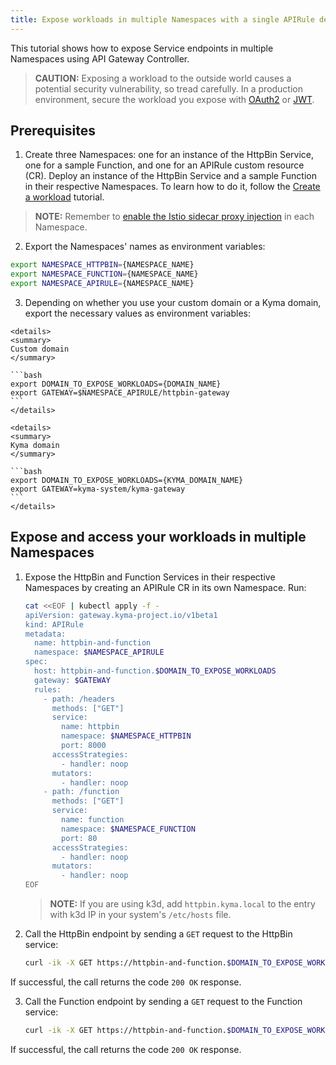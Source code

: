 ```yaml
---
title: Expose workloads in multiple Namespaces with a single APIRule definition
---
```


This tutorial shows how to expose Service endpoints in multiple Namespaces using API Gateway Controller.

   > **CAUTION:** Exposing a workload to the outside world causes a potential security vulnerability, so tread carefully. In a production environment, secure the workload you expose with [OAuth2](../01-50-expose-and-secure-a-workload/01-50-expose-and-secure-workload-oauth2.md) or [JWT](../01-50-expose-and-secure-a-workload/01-52-expose-and-secure-workload-jwt.md).


##  Prerequisites

1. Create three Namespaces: one for an instance of the HttpBin Service, one for a sample Function, and one for an APIRule custom resource (CR). Deploy an instance of the HttpBin Service and a sample Function in their respective Namespaces. To learn how to do it, follow the [Create a workload](../01-00-create-workload.md) tutorial. 

  >**NOTE:** Remember to [enable the Istio sidecar proxy injection](https://kyma-project.io/#/istio/user/02-operation-guides/operations/02-20-enable-sidecar-injection) in each Namespace.

2. Export the Namespaces' names as environment variables:

  ```bash
  export NAMESPACE_HTTPBIN={NAMESPACE_NAME}
  export NAMESPACE_FUNCTION={NAMESPACE_NAME}
  export NAMESPACE_APIRULE={NAMESPACE_NAME}
  ```
  
3. Depending on whether you use your custom domain or a Kyma domain, export the necessary values as environment variables:
  
  <div tabs name="export-values">

    <details>
    <summary>
    Custom domain
    </summary>
      
    ```bash
    export DOMAIN_TO_EXPOSE_WORKLOADS={DOMAIN_NAME}
    export GATEWAY=$NAMESPACE_APIRULE/httpbin-gateway
    ```
    </details>

    <details>
    <summary>
    Kyma domain
    </summary>

    ```bash
    export DOMAIN_TO_EXPOSE_WORKLOADS={KYMA_DOMAIN_NAME}
    export GATEWAY=kyma-system/kyma-gateway
    ```
    </details>
  </div> 

## Expose and access your workloads in multiple Namespaces

1. Expose the HttpBin and Function Services in their respective Namespaces by creating an APIRule CR in its own Namespace. Run:

   ```bash
   cat <<EOF | kubectl apply -f -
   apiVersion: gateway.kyma-project.io/v1beta1
   kind: APIRule
   metadata:
     name: httpbin-and-function
     namespace: $NAMESPACE_APIRULE
   spec:
     host: httpbin-and-function.$DOMAIN_TO_EXPOSE_WORKLOADS
     gateway: $GATEWAY
     rules:
       - path: /headers
         methods: ["GET"]
         service:
           name: httpbin
           namespace: $NAMESPACE_HTTPBIN
           port: 8000
         accessStrategies:
           - handler: noop
         mutators:
           - handler: noop
       - path: /function
         methods: ["GET"]
         service:
           name: function
           namespace: $NAMESPACE_FUNCTION
           port: 80
         accessStrategies:
           - handler: noop
         mutators:
           - handler: noop
   EOF
   ```

   >**NOTE:** If you are using k3d, add `httpbin.kyma.local` to the entry with k3d IP in your system's `/etc/hosts` file.

2. Call the HttpBin endpoint by sending a `GET` request to the HttpBin service:

   ```bash
   curl -ik -X GET https://httpbin-and-function.$DOMAIN_TO_EXPOSE_WORKLOADS/headers
   ```

  If successful, the call returns the code `200 OK` response.

3. Call the Function endpoint by sending a `GET` request to the Function service:

   ```bash
   curl -ik -X GET https://httpbin-and-function.$DOMAIN_TO_EXPOSE_WORKLOADS/function
   ```
  If successful, the call returns the code `200 OK` response.
